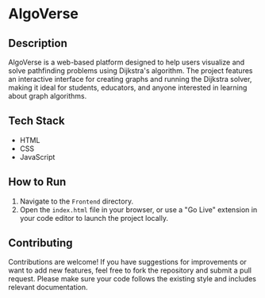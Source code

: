 # AlgoVerse

## Description

AlgoVerse is a web-based platform designed to help users visualize and solve pathfinding problems using Dijkstra's algorithm. The project features an interactive interface for creating graphs and running the Dijkstra solver, making it ideal for students, educators, and anyone interested in learning about graph algorithms.


## Tech Stack

- HTML
- CSS
- JavaScript

## How to Run

1. Navigate to the `Frontend` directory.
2. Open the `index.html` file in your browser, or use a "Go Live" extension in your code editor to launch the project locally.

## Contributing

Contributions are welcome! If you have suggestions for improvements or want to add new features, feel free to fork the repository and submit a pull request. Please make sure your code follows the existing style and includes relevant documentation.
